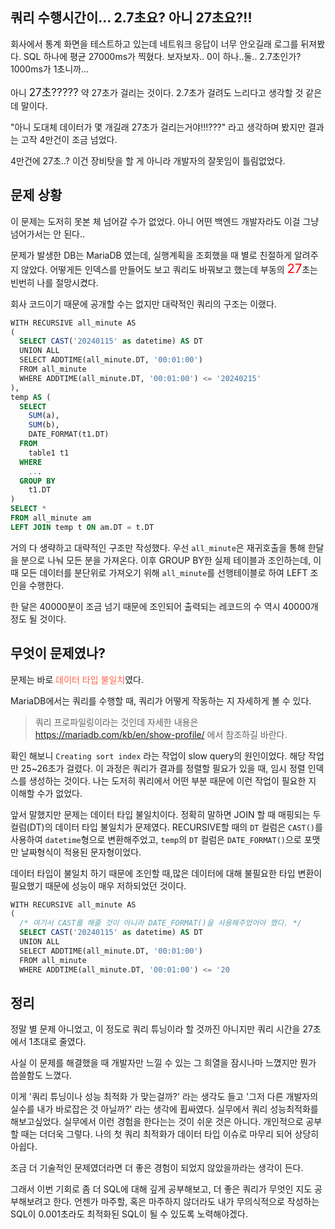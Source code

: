 ## 쿼리 수행시간이... 2.7초요? 아니 27초요?!!
회사에서 통계 화면을 테스트하고 있는데 네트워크 응답이 너무 안오길래 로그를 뒤져봤다. SQL 하나에 평균 27000ms가 찍혔다. 보자보자.. 0이 하나..둘.. 2.7초인가? 1000ms가 1초니까...

아니 <span style="font-size: 17px;">27초?????</span>
약 27초가 걸리는 것이다.
2.7초가 걸려도 느리다고 생각할 것 같은데 말이다.

"아니 도대체 데이터가 몇 개길래 27초가 걸리는거야!!!???" 라고 생각하며 봤지만 결과는 고작 4만건이 조금 넘었다.

4만건에 27초..? 이건 장비탓을 할 게 아니라 개발자의 잘못임이 틀림없었다.

## 문제 상황
이 문제는 도저히 못본 체 넘어갈 수가 없었다. 아니 어떤 백엔드 개발자라도 이걸 그냥 넘어가서는 안 된다.. 

문제가 발생한 DB는 MariaDB 였는데, 실행계획을 조회했을 때 별로 친절하게 알려주지 않았다. 어떻게든 인덱스를 만들어도 보고 쿼리도 바꿔보고 했는데 부동의 <span style="font-size: 20px; color: red;">27</span>초는 빈번히 나를 절망시켰다.

회사 코드이기 때문에 공개할 수는 없지만 대략적인 쿼리의 구조는 이랬다.

```sql
WITH RECURSIVE all_minute AS 
(         
  SELECT CAST('20240115' as datetime) AS DT
  UNION ALL         
  SELECT ADDTIME(all_minute.DT, '00:01:00')
  FROM all_minute         
  WHERE ADDTIME(all_minute.DT, '00:01:00') <= '20240215'
),
temp AS (
  SELECT
    SUM(a),
    SUM(b),
    DATE_FORMAT(t1.DT)
  FROM
    table1 t1
  WHERE
    ...
  GROUP BY
    t1.DT
) 
SELECT * 
FROM all_minute am
LEFT JOIN temp t ON am.DT = t.DT
```

거의 다 생략하고 대략적인 구조만 작성했다. 우선 `all_minute`은 재귀호출을 통해 한달을 분으로 나눠 모든 분을 가져온다. 이후 GROUP BY한 실제 테이블과 조인하는데, 이 때 모든 데이터를 분단위로 가져오기 위해 `all_minute`를 선행테이블로 하여 LEFT 조인을 수행한다.

한 달은 40000분이 조금 넘기 때문에 조인되어 출력되는 레코드의 수 역시 40000개 정도 될 것이다.

## 무엇이 문제였나?
문제는 바로 <span style="color: tomato">데이터 타입 불일치</span>였다.

MariaDB에서는 쿼리를 수행할 때, 쿼리가 어떻게 작동하는 지 자세하게 볼 수 있다.

> 쿼리 프로파일링이라는 것인데 자세한 내용은 https://mariadb.com/kb/en/show-profile/ 에서 참조하길 바란다.

확인 해보니 `Creating sort index` 라는 작업이 slow query의 원인이었다. 해당 작업만 25~26초가 걸렸다. 
이 과정은 쿼리가 결과를 정렬할 필요가 있을 때, 임시 정렬 인덱스를 생성하는 것이다. 
나는 도저히 쿼리에서 어떤 부분 때문에 이런 작업이 필요한 지 이해할 수가 없었다. 

앞서 말했지만 문제는 데이터 타입 불일치이다. 정확히 말하면 JOIN 할 때 매핑되는 두 컬럼(DT)의 데이터 타입 불일치가 문제였다.
RECURSIVE할 때의 `DT` 컬럼은 `CAST()`를 사용하여 `datetime`형으로 변환해주었고, `temp`의 `DT` 컬럼은 `DATE_FORMAT()`으로 포맷만 날짜형식이 적용된 문자형이었다.

데이터 타입이 불일치 하기 때문에 조인할 때,많은 데이터에 대해 불필요한 타입 변환이 필요했기 때문에 성능이 매우 저하되었던 것이다.

```sql
WITH RECURSIVE all_minute AS 
(         
  /* 여기서 CAST를 해줄 것이 아니라 DATE_FORMAT()을 사용해주었어야 했다. */
  SELECT CAST('20240115' as datetime) AS DT 
  UNION ALL         
  SELECT ADDTIME(all_minute.DT, '00:01:00')
  FROM all_minute        
  WHERE ADDTIME(all_minute.DT, '00:01:00') <= '20
```

## 정리
정말 별 문제 아니었고, 이 정도로 쿼리 튜닝이라 할 것까진 아니지만 쿼리 시간을 27초에서 1초대로 줄였다.

사실 이 문제를 해결했을 때 개발자만 느낄 수 있는 그 희열을 잠시나마 느꼈지만 뭔가 씁쓸함도 느꼈다. 

이게 '쿼리 튜닝이나 성능 최적화 가 맞는걸까?' 라는 생각도 들고 '그저 다른 개발자의 실수를 내가 바로잡은 것 아닐까?' 라는 생각에 휩싸였다. 실무에서 쿼리 성능최적화를 해보고싶었다. 실무에서 이런 경험을 한다는는 것이 쉬운 것은 아니다. 개인적으로 공부할 때는 더더욱 그렇다. 나의 첫 쿼리 최적화가 데이터 타입 이슈로 마무리 되어 상당히 아쉽다.

조금 더 기술적인 문제였더라면 더 좋은 경험이 되었지 않았을까라는 생각이 든다.

그래서 이번 기회로 좀 더 SQL에 대해 깊게 공부해보고, 더 좋은 쿼리가 무엇인 지도 공부해보려고 한다. 언젠가 마주할, 혹은 마주하지 않더라도 내가 무의식적으로 작성하는 SQL이 0.001초라도 최적화된 SQL이 될 수 있도록 노력해야겠다.